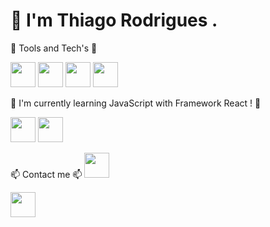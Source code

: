 <!-- - 👋 Hi, I’m @thiaaagao
- 👀 I’m interested in ...
- 🌱 I’m currently learning ...
- 💞️ I’m looking to collaborate on ...
- 📫 How to reach me ... --->

<h1> 👋 I'm Thiago Rodrigues .</h1>

🌱 Tools and Tech's 🌱





<img src="https://icongr.am/devicon/html5-original.svg?size=30&color=ffffff" width="40" height="40" />

<img src="https://cdn.jsdelivr.net/gh/devicons/devicon/icons/css3/css3-original-wordmark.svg" width="40" height="40" /> 

<img src="https://cdn.jsdelivr.net/gh/devicons/devicon/icons/photoshop/photoshop-plain.svg" width="40" height="40" />

<img src="https://cdn.jsdelivr.net/gh/devicons/devicon/icons/aftereffects/aftereffects-plain.svg" width="40" height="40" />
                   

💞️ I'm currently learning JavaScript with Framework React ! 💞️

<img src="https://cdn.jsdelivr.net/gh/devicons/devicon/icons/javascript/javascript-original.svg" width="40" height="40" />
<img src="https://cdn.jsdelivr.net/gh/devicons/devicon/icons/react/react-original.svg" width="40" height="40" />          


📫 Contact me 📫
<a href="https://www.linkedin.com/in/rdes-thiago201/">
<img src="https://cdn.jsdelivr.net/gh/devicons/devicon/icons/linkedin/linkedin-original-wordmark.svg" width="40" height="40" />
</a>

<a href="mailto:rdes.thiago@gmail.com">
<img src="https://cdn.jsdelivr.net/gh/devicons/devicon/icons/google/google-original-wordmark.svg" width="40" height="40" />         
</a>

          
